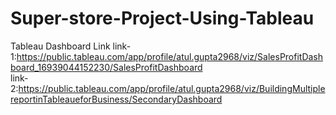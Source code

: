 # Super-store-Project-Using-Tableau
Tableau Dashboard Link
link-1:https://public.tableau.com/app/profile/atul.gupta2968/viz/SalesProfitDashboard_16939044152230/SalesProfitDashboard       
link-2:https://public.tableau.com/app/profile/atul.gupta2968/viz/BuildingMultiplereportinTableaueforBusiness/SecondaryDashboard
